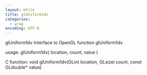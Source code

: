 ```yaml
---
layout: mfile
title: glUniform1dv
categories:
  - wrap
encoding: UTF-8
---
```


glUniform1dv  Interface to OpenGL function glUniform1dv

usage:  glUniform1dv( location, count, value )

C function:  void glUniform1dv(GLint location, GLsizei count, const GLdouble\* value)